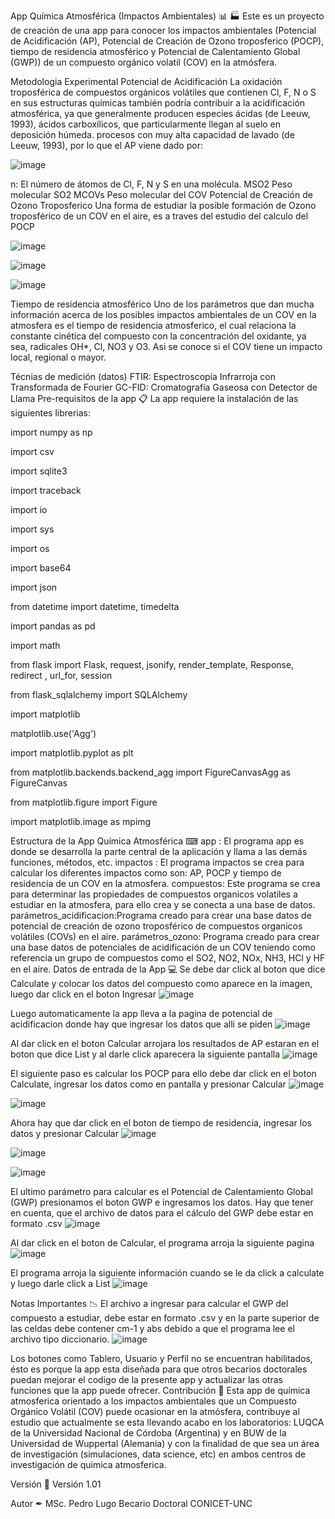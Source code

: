 App Química Atmosférica (Impactos Ambientales) 📊 🏭
Este es un proyecto de creación de una app para conocer los impactos ambientales (Potencial de Acidificación (AP), Potencial de Creación de Ozono troposferico (POCP), tiempo de residencia atmosférico y Potencial de Calentamiento Global (GWP)) de un compuesto orgánico volatil (COV) en la atmósfera.

Metodologia Experimental
Potencial de Acidificación
La oxidación troposférica de compuestos orgánicos volátiles que contienen Cl, F, N o S en sus estructuras químicas también podría contribuir a la acidificación atmosférica, ya que generalmente producen especies ácidas (de Leeuw, 1993), ácidos carboxílicos, que particularmente llegan al suelo en deposición húmeda. procesos con muy alta capacidad de lavado (de Leeuw, 1993), por lo que el AP viene dado por:

![image](https://github.com/user-attachments/assets/5b9e19c8-1dcc-4faa-8e1d-ba03e7f636bd)


n: El número de átomos de Cl, F, N y S en una molécula.
MSO2 Peso molecular SO2
MCOVs Peso molecular del COV
Potencial de Creación de Ozono Troposferico
Una forma de estudiar la posible formación de Ozono troposférico de un COV en el aire, es a traves del estudio del calculo del POCP

![image](https://github.com/user-attachments/assets/cc07f929-7bfe-42ce-a711-5f9cec320273)


![image](https://github.com/user-attachments/assets/8d639935-2a95-4b05-b0b9-426872f4cb68)


![image](https://github.com/user-attachments/assets/8d1469b6-8c77-4ffb-80ee-b99b89199036)


Tiempo de residencia atmosférico
Uno de los parámetros que dan mucha información acerca de los posibles impactos ambientales de un COV en la atmosfera es el tiempo de residencia atmosferico, el cual relaciona la constante cinética del compuesto con la concentración del oxidante, ya sea, radicales OH*, Cl, NO3 y O3. Asi se conoce si el COV tiene un impacto local, regional o mayor.

Técnias de medición (datos)
FTIR: Espectroscopía Infrarroja con Transformada de Fourier
GC-FID: Cromatografía Gaseosa con Detector de Llama
Pre-requisitos de la app 📋
La app requiere la instalación de las siguientes librerias:

import numpy as np

import csv

import sqlite3

import traceback

import io

import sys

import os

import base64

import json

from datetime import datetime, timedelta

import pandas as pd

import math

from flask import Flask, request, jsonify, render_template, Response, redirect , url_for, session

from flask_sqlalchemy import SQLAlchemy

import matplotlib

matplotlib.use('Agg')

import matplotlib.pyplot as plt

from matplotlib.backends.backend_agg import FigureCanvasAgg as FigureCanvas

from matplotlib.figure import Figure

import matplotlib.image as mpimg

Estructura de la App Química Atmosférica ⌨
app : El programa app es donde se desarrolla la parte central de la aplicación y llama a las demás funciones, métodos, etc.
impactos : El programa impactos se crea para calcular los diferentes impactos como son: AP, POCP y tiempo de residencia de un COV en la atmosfera.
compuestos: Este programa se crea para determinar las propiedades de compuestos organicos volatiles a estudiar en la atmosfera, para ello crea y se conecta a una base de datos.
parámetros_acidificacion:Programa creado para crear una base datos de potencial de creación de ozono troposférico de compuestos organicos volátiles (COVs) en el aire.
parámetros_ozono: Programa creado para crear una base datos de potenciales de acidificación de un COV teniendo como referencia un grupo de compuestos como el SO2, NO2, NOx, NH3, HCl y HF en el aire.
Datos de entrada de la App 💻
Se debe dar click al boton que dice Calculate y colocar los datos del compuesto como aparece en la imagen, luego dar click en el boton Ingresar
![image](https://github.com/user-attachments/assets/c0edb6bd-641f-4939-9f65-77d7f55c903b)



Luego automaticamente la app lleva a la pagina de potencial de acidificacion donde hay que ingresar los datos que alli se piden
![image](https://github.com/user-attachments/assets/30d621cf-7554-4e4d-8555-80d270328f61)


Al dar click en el boton Calcular arrojara los resultados de AP estaran en el boton que dice List y al darle click aparecera la siguiente pantalla
![image](https://github.com/user-attachments/assets/ac36bf0b-ae52-4bbe-a43a-1279f77fff00)


El siguiente paso es calcular los POCP para ello debe dar click en el boton Calculate, ingresar los datos como en pantalla y presionar Calcular
![image](https://github.com/user-attachments/assets/86fe3746-dcbc-4661-ba3d-7b452957e10c)


![image](https://github.com/user-attachments/assets/2e6b06d2-c380-48ca-86f0-4c0720ba6ba5)


Ahora hay que dar click en el boton de tiempo de residencia, ingresar los datos y presionar Calcular
![image](https://github.com/user-attachments/assets/110cb939-173a-4a51-9c47-c8da2c15dd59)


![image](https://github.com/user-attachments/assets/a91824fe-16c4-40bb-af84-957038c2e786)

![image](https://github.com/user-attachments/assets/e482ee00-ee05-4ed5-877e-f64a2124b3fe)


El ultimo parámetro para calcular es el Potencial de Calentamiento Global (GWP) presionamos el boton GWP e ingresamos los datos. Hay que tener en cuenta, que el archivo de datos para el cálculo del GWP debe estar en formato .csv
![image](https://github.com/user-attachments/assets/0f0e6304-d5ca-483f-9fe0-dedaaddea94b)


Al dar click en el boton de Calcular, el programa arroja la siguiente pagina
![image](https://github.com/user-attachments/assets/fb45e7ed-294a-4cd3-bec0-b87f73d4d182)


El programa arroja la siguiente información cuando se le da click a calculate y luego darle click a List
![image](https://github.com/user-attachments/assets/0541c436-49b5-4511-a925-51e01c79444c)


Notas Importantes 📉
El archivo a ingresar para calcular el GWP del compuesto a estudiar, debe estar en formato .csv y en la parte superior de las celdas debe contener cm-1 y abs debido a que el programa lee el archivo tipo diccionario.
![image](https://github.com/user-attachments/assets/5ac0dac7-d803-4ebf-a92f-3251e51eb022)


Los botones como Tablero, Usuario y Perfil no se encuentran habilitados, ésto es porque la app esta diseñada para que otros becarios doctorales puedan mejorar el codigo de la presente app y actualizar las otras funciones que la app puede ofrecer.
Contribución 🚀
Esta app de química atmosferica orientado a los impactos ambientales que un Compuesto Orgánico Volátil (COV) puede ocasionar en la atmósfera, contribuye al estudio que actualmente se esta llevando acabo en los laboratorios: LUQCA de la Universidad Nacional de Córdoba (Argentina) y en BUW de la Universidad de Wuppertal (Alemania) y con la finalidad de que sea un área de investigación (simulaciones, data science, etc) en ambos centros de investigación de quimica atmosferica.

Versión 📌
Versión 1.01

Autor ✒
MSc. Pedro Lugo
Becario Doctoral CONICET-UNC
